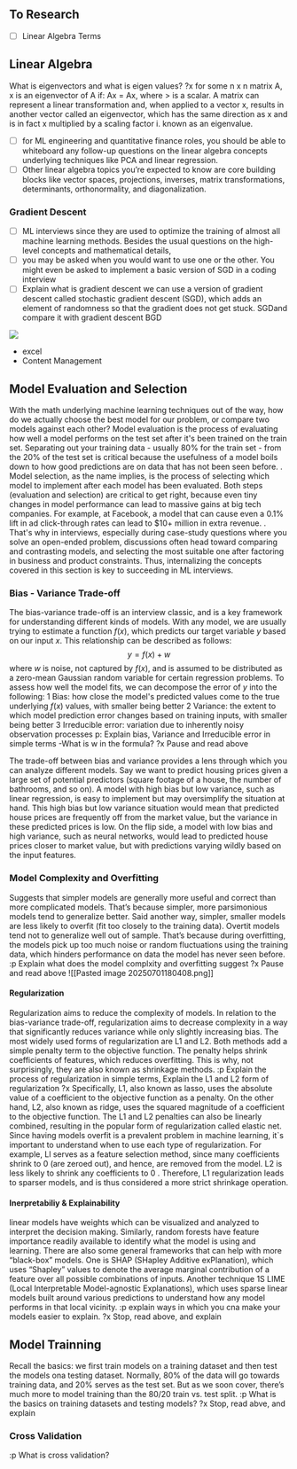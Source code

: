 
## To Research

- [ ] Linear Algebra Terms


## Linear Algebra

What is eigenvectors and what is eigen values?
?x
for some n x n matrix A, x is an eigenvector of A if: Ax = Ax, where > is a scalar. A matrix can represent a linear transformation and, when applied to a vector x, results in another vector called an eigenvector, which has the same direction as x and is in fact x multiplied by a scaling factor i. known as an eigenvalue.

- [ ] for ML engineering and quantitative finance roles, you should be able to whiteboard any follow-up questions on the linear algebra concepts underlying techniques like PCA and linear regression.
- [ ] Other linear algebra topics you’re expected to know are core building blocks like vector spaces, projections, inverses, matrix transformations, determinants, orthonormality, and diagonalization.

###  Gradient Descent

- [ ] ML interviews since they are used to optimize the training of almost all machine learning methods. Besides the usual questions on the high-level concepts and mathematical details,
- [ ] you may be asked when you would want to use one or the other. You might even be asked to implement a basic version of SGD in a coding interview
- [ ] Explain what is gradient descent we can use a version of gradient descent called stochastic gradient descent (SGD), which adds an element of randomness so that the gradient does not get stuck. SGDand compare it with gradient descent BGD

![](https://cdn.mathpix.com/snip/images/xpV8M60gUfzIgNSpofZnI8BHmdjh_0eXnGZnNxiLzd0.original.fullsize.png)




- excel 
- Content Management

## Model Evaluation and Selection
With the math underlying machine learning techniques out of the way, how do we actually choose the best model for our problem, or compare two models against each other? Model evaluation is the process of evaluating how well a model performs on the test set after it's been trained on the train set. Separating out your training data - usually $80 \%$ for the train set - from the $20 \%$ of the test set is critical because the usefulness of a model boils down to how good predictions are on data that has not been seen before.
.
Model selection, as the name implies, is the process of selecting which model to implement after each model has been evaluated. Both steps (evaluation and selection) are critical to get right, because even tiny changes in model performance can lead to massive gains at big tech companies. For example, at Facebook, a model that can cause even a $0.1 \%$ lift in ad click-through rates can lead to $\$ 10+$ million in extra revenue.
.
That's why in interviews, especially during case-study questions where you solve an open-ended problem, discussions often head toward comparing and contrasting models, and selecting the most suitable one after factoring in business and product constraints. Thus, internalizing the concepts covered in this section is key to succeeding in ML interviews.

### Bias - Variance Trade-off

The bias-variance trade-off is an interview classic, and is a key framework for understanding different kinds of models. With any model, we are usually trying to estimate a function $f(x)$, which predicts our target variable $y$ based on our input $x$. This relationship can be described as follows:
$$
y=f(x)+w
$$
where $w$ is noise, not captured by $f(x)$, and is assumed to be distributed as a zero-mean Gaussian random variable for certain regression problems. To assess how well the model fits, we can decompose the error of $y$ into the following:
1 Bias: how close the model's predicted values come to the true underlying $f(x)$ values, with smaller being better
2 Variance: the extent to which model prediction error changes based on training inputs, with smaller being better
3 Irreducible error: variation due to inherently noisy observation processes
p: Explain bias, Variance and Irreducible error in simple terms -What is w in the formula?
?x
Pause and read above

The trade-off between bias and variance provides a lens through which you can analyze different models. Say we want to predict housing prices given a large set of potential predictors (square footage of a house, the number of bathrooms, and so on). A model with high bias but low variance, such as linear regression, is easy to implement but may oversimplify the situation at hand. This high bias but low variance situation would mean that predicted house prices are frequently off from the market value, but the variance in these predicted prices is low. On the flip side, a model with low bias and high variance, such as neural networks, would lead to predicted house prices closer to market value, but with predictions varying wildly based on the input features.

### Model Complexity and Overfitting

Suggests that simpler models are generally more useful and correct than more complicated models. That’s because simpler, more parsimonious models tend to generalize better. Said another way, simpler, smaller models are less likely to overfit (fit too closely to the training data). Overtit models tend not to generalize well out of sample. That’s because during overfitting, the models pick up too much noise or random fluctuations using the training data, which hinders performance on data the model has never seen before.
:p Explain what does the model complxity and overfitting suggest
?x
Pause and read above
![[Pasted image 20250701180408.png]]


#### Regularization
Regularization aims to reduce the complexity of models. In relation to the bias-variance trade-off, regularization aims to decrease complexity in a way that significantly reduces variance while only slightly increasing bias. The most widely used forms of regularization are L1 and L2. Both methods add a simple penalty term to the objective function. The penalty helps shrink coefficients of features, which reduces overfitting. This is why, not surprisingly, they are also known as shrinkage methods.
:p Explain the process of regularization in simple terms, Explain the L1 and L2 form of regularization
?x
Specifically, L1, also known as lasso, uses the absolute value of a coefficient to the objective function as a penalty. On the other hand, L2, also known as ridge, uses the squared magnitude of a coefficient to the objective function. The L1 and L2 penalties can also be linearly combined, resulting in the popular form of regularization called elastic net. Since having models overfit is a prevalent problem in machine learning, it`s important to understand when to use each type of regularization. For example, Ll serves as a feature selection method, since many coefficients shrink to 0 (are zeroed out), and hence, are removed from the model. L2 is less likely to shrink any coefficients to 0 . Therefore, L1 regularization leads to sparser models, and is thus considered a more strict shrinkage operation.


#### Inerpretabiliy & Explainability
linear models have weights which can be visualized and analyzed to interpret the decision making. Similarly, random forests have feature importance readily available to identify what the model is using and learning. There are also some general frameworks that can help with more “black-box” models. One is SHAP (SHapley Additive exPlanation), which uses “Shapley” values to denote the average marginal contribution of a feature over all possible combinations of inputs. Another technique 1S LIME (Local Interpretable Model-agnostic Explanations), which uses sparse linear models built around various predictions to understand how any model performs in that local vicinity.
:p explain ways in which you cna make your models easier to explain.
?x
Stop, read above, and explain

## Model Trainning
Recall the basics: we first train models on a training dataset and then test the models ona testing dataset. Normally, 80% of the data will go towards training data, and 20% serves as the test set. But as we soon cover, there’s much more to model training than the 80/20 train vs. test split.
:p What is the basics on training datasets and testing models?
?x
Stop, read abve, and explain

### Cross Validation

:p What is cross validation?

























